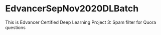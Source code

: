 # EdvancerSepNov2020DLBatch
This is  Edvancer Certified Deep Learning Project 3: Spam filter for Quora questions
